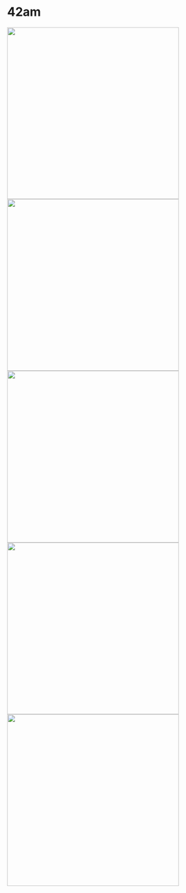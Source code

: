 42am
====

<a href="/42am/logos/raw/master/42am/Kw2KJZ.png"><img src="/42am/logos/raw/master/42am/Kw2KJZ.png" width="400px" /></a>
<a href="/42am/logos/raw/master/42am/YVGLCj.png"><img src="/42am/logos/raw/master/42am/YVGLCj.png" width="400px" /></a>
<a href="/42am/logos/raw/master/42am/esM9ud.png"><img src="/42am/logos/raw/master/42am/esM9ud.png" width="400px" /></a>
<a href="/42am/logos/raw/master/42am/logo.svg"><img src="/42am/logos/raw/master/42am/logo.svg" width="400px" /></a>
<a href="/42am/logos/raw/master/42am/logo2.svg"><img src="/42am/logos/raw/master/42am/logo2.svg" width="400px" /></a>

